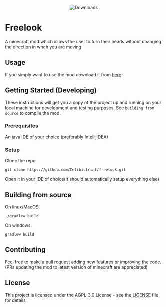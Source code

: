 
<div align="center">

  ![Downloads](https://img.shields.io/badge/downloads-550k-green.svg)
  
</div>


# Freelook

A minecraft mod which allows the user to turn their heads without changing the direction in whch you are moving

## Usage

If you simply want to use the mod download it from [here](https://www.curseforge.com/minecraft/mc-mods/freelook-fabric)


## Getting Started (Developing)

These instructions will get you a copy of the project up and running on your local machine for development and testing purposes. See `building from source` to compile the mod.

### Prerequisites

An java IDE of your choice (preferably IntellijIDEA)


### Setup



Clone the repo

```
git clone https://github.com/Celibistrial/freelook.git
```

Open it in your IDE of choice(It should automatically setup everything else)



## Building from source

On linux/MacOS
```
./gradlew build
```
On windows
```
gradlew build
```

## Contributing

Feel free to make a pull request adding new features or improving the code.(PRs updating the mod to latest version of minecraft are appreciated)


## License

This project is licensed under the AGPL-3.0 License - see the [LICENSE](LICENSE) file for details

